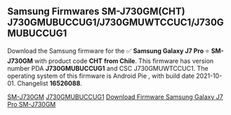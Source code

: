 <h2>Samsung Firmwares SM-J730GM(CHT) J730GMUBUCCUG1/J730GMUWTCCUC1/J730GMUBUCCUG1</h2>
Download the Samsung firmware for the ✅ <strong>Samsung Galaxy J7 Pro </strong> ⭐ <strong>SM-J730GM</strong> with product code <strong>CHT</strong> <strong> from Chile</strong>. This firmware has version number PDA <strong>J730GMUBUCCUG1</strong> and CSC J730GMUWTCCUC1. The operating system of this firmware is Android Pie , with build date 2021-10-01. Changelist <strong>16526088</strong>.


[SM-J730GM](https://samfirm.shop/samsung/model/SM-J730GM)
[J730GMUBUCCUG1](https://samfirm.shop/samsung/pda/J730GMUBUCCUG1)
[Download Firmware Samsung Galaxy J7 Pro SM-J730GM](https://samfirm.shop/samsung/firmware/462242)
